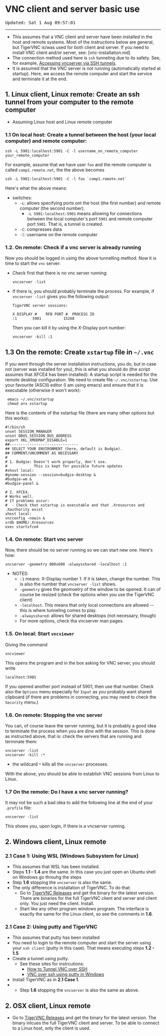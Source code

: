# VNC client and server basic use

<tt>Updated: Sat 1 Aug 09:57:01</tt>

-----------------------------

- This assumes that a VNC client and server have been installed in the host and remote systems. Most of the instructions below are general, but TigerVNC is/was used for both client and server. If you need to install VNC client and/or server, see: [vnc-installation.md]
- The connection method used here is `ssh` tunneling due to its safety. See, for example, [Accessing vncserver via SSH tunnels](https://wiki.archlinux.org/index.php/TigerVNC#Accessing_vncserver_via_SSH_tunnels). 
- It is assumed that the VNC server is not running (automatically started at startup). Here, we access the remote computer and start the service and terminate it at the end.

## 1. Linux client, Linux remote: Create an ssh tunnel from your computer to the remote computer 
  - Assuming Linux host and Linux remote computer

### 1.1 On local host: Create a tunnel between the host (your local computer) and remote computer:
```
ssh -L 5901:localhost:5901 -C -l username_on_remote_computer your_remote_computer
```
For example, assume that we have user `foo` and the remote computer is called `comp1.remote.net`, the the above becomes
```
ssh -L 5901:localhost:5901 -C -l foo `comp1.remote.net`
```
Here's what the above means:

- switches:
  - `-L`: allows specifying ports ont the host (the first number) and remote computer (the second number).
    - `-L 5901:localhost:5901` means allowing for connections between the local computer's port `5901` and remote computer port `5901`. That is, a tunnel is created. 
  - `-C`: compresses data
  - `-l`: username on the remote computer
 
### 1.2. On remote: Check if a vnc server is already running 
Now you should be logged in using the above tunnelling method. Now it is time to start the `vnc` server:
  - Check first that there is no vnc server running:
    ```
    vncserver -list
    ```
   - If there is, you should probably terminate the process. For example, if `vncserver -list` gives you the following output:
     ```
     TigerVNC server sessions:

     X DISPLAY #	RFB PORT #	PROCESS ID
     :1		  5901		    15268
     ```
     Then you can kill it by using the X-Display port number:
     ```
     vncserver -kill :1
     ```
  ## 1.3 On the remote: Create `xstartup` file in `~/.vnc`
   If you went through the server installation instructions, you do, but in case not (server was installed for you), this is what you should do (the script assumes that XFCE4 has been installed): A startup script is needed for the remote desktop configuration. We need to create file `~/.vnc/xstartup`. Use your favourite (ASCII) editor (I am using emacs) and ensure that it is executable (otherwise it won't work):

 ```
  emacs ~/.vnc/xstartup
  chmod a+x xstartup
  ```
  Here is the contents of the xstartup file (there are many other options but this works):
  ```
#!/bin/sh
unset SESSION_MANAGER
unset DBUS_SESSION_BUS_ADDRESS
export XKL_XMODMAP_DISABLE=1
##-------------------------------
## SELECT YOUR ENVIRONMENT (here, default is Budgie).
## COMMENT/UNCOMMENT AS NECESSARY
#
# 1. Budgie: Doesn't work properly, don't use. 
#            This is kept for possible future updates
#xhost local:
#gnome-session --session=budgie-desktop &
#budgie-wm &
#budgie-panel &

# 2. XFCE4. 
# Works well.
# If problems occur: 
#  - Check that xstartup is executable and that .Xresources and .Xauthority exist
xhost local:
vncconfig -nowin &
xrdb $HOME/.Xresources
exec startxfce4 
```
  

### 1.4. On remote: Start vnc server
  Now, there should be no server running so we can start new one. Here's how:
  ```
  vncserver -geometry 800x600 -alwaysshared -localhost :1
  ```
   - NOTES:
       - `:1` means: X-Display number 1. If it is taken, change the number. This is also the number that `vncserver -list` shows. 
       - `-geometry` gives the geomoetry of the window to be opened. It can of course be resized (check the options when you use the TigerVNC client)
       - `-localhost`. This means that only local connections are allowed -- this is where tunneling comes to play. 
       - `-alwaysshared`:  allows for shared desktops (not necessary, though)
       - For more options, check tha vncserver man pages.
 
### 1.5. On local: Start `vncviewer`
 Giving the command 
  ```
  vncviewer
  ```
  This opens the program and in the box asking for VNC server, you should write
  ```
  localhost:5901
  ```
  If you opened another port instead of 5901, then use that number. Check also the `Options` menu especially for `Input` as you probably want shared clipboard (if there are problems in connecting, you may need to check the `Security` menu.)
  
 ### 1.6. On remote: Stopping the vnc server  
 You can, of course leave the server running, but it is probably a good idea to terminate the process when you are dine with the session. This is done as instructed above, that is:  check the servers that are running and terminate them:
 
 ```
 vncserver -list
 vncserver -kill :*
 ```
   - the wildcard `*` kills all the `vncserver` processes.

With the above, you should be able to establish VNC sessions from Linux to Linux.

### 1.7 On the remote: Do I have a vnc server running?

It may not be such a bad idea to add the following line at the end of your `.profile` file:
```
vncserver -list
```
This shows you, upon login, if there is a vncserver running.

## 2. Windows client, Linux remote 

### 2.1 Case 1: Using WSL (Windows Subsystem for Linux)

- This assumes that WSL has been installed.
- Steps **1.1 - 1.4** are the same. In this case you just open an Ubuntu shell on Windows go throuhg the steps
- Step **1.6** stopping the `vncserver` is also the same.
- The only difference is installation of TigerVNC. To do that:
  - Go to [TigerVNC Releases](https://github.com/TigerVNC/tigervnc/releases) and get the binary for the latest version. There are binaries for the full TigerVNC client and server and client only. You just need the client. Install. 
  - Start like any other program windows program. The interface is exactly the same for the Linux client, so see the comments in **1.6**.
  
### 2.1 Case 2: Using putty and TigerVNC

- This assumes that putty has been installed
- You need to login to the remote computer and start the server using your `ssh client` (putty in this case). That means executing steps **1.2 - 1.5**
- Create a tunnel using putty. 
  - See these sites for instrcutions:
    - [How to Tunnel VNC over SSH](https://helpdeskgeek.com/how-to/tunnel-vnc-over-ssh/)
    - [VNC over ssh using putty in Windows](https://medium.com/@madhav2code/vnc-over-ssh-using-putty-in-windows-d82ac35dc25e)
- Install TigerVNC as in **2.1 Case 1**. 
- - Step **1.6** stopping the `vncserver` is also the same as above.

## 2. OSX client, Linux remote 

- Go to [TigerVNC Releases](https://github.com/TigerVNC/tigervnc/releases) and get the binary for the latest version. The binary inlcues the full TigerVNC client and server. To be able to connect to a Linux host, only the client is used. 
